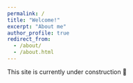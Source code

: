 ```yaml
---
permalink: /
title: "Welcome!"
excerpt: "About me"
author_profile: true
redirect_from: 
  - /about/
  - /about.html
---
```

This site is currently under construction :construction:
